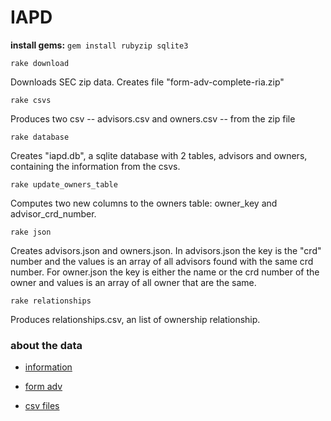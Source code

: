 # IAPD

**install gems:** ` gem install rubyzip sqlite3 `


``` shell
rake download
```

Downloads SEC zip data. Creates file "form-adv-complete-ria.zip"

``` shell
rake csvs
```

Produces two csv -- advisors.csv and owners.csv -- from the zip file

``` shell
rake database
```

Creates "iapd.db", a sqlite database with 2 tables, advisors and owners, containing the information from the csvs.

``` shell
rake update_owners_table
```

Computes two new columns to the owners table: owner_key and advisor_crd_number.

``` shell
rake json
```

Creates advisors.json and owners.json. In advisors.json the key is the "crd" number and the values is an array of all advisors found with the same crd number. For owner.json the key is either the name or the crd number of the owner and values is an array of all owner that are the same.

``` shell
rake relationships
```
Produces relationships.csv, an list of ownership relationship.


### about the data

- [information](https://www.sec.gov/help/foiadocsinvafoiahtm.html)

- [form adv](https://www.sec.gov/about/forms/formadv-part1a.pdf)

- [csv files](https://www.sec.gov/foia/docs/form-adv-archive-data.htm)
